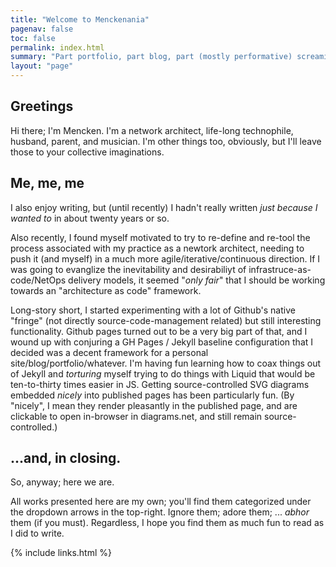 ```yaml
---
title: "Welcome to Menckenania"
pagenav: false
toc: false
permalink: index.html
summary: "Part portfolio, part blog, part (mostly performative) screaming into the abyss"
layout: "page"
---
```



<div id="MenckSidebar" class="collapse-horizontal">
    <aside class="menck-sidebar">
        <nav class="bs-links w-100" id="bd-docs-nav" aria-label="Docs navigation">
            <ul class="bs-links-nav list-unstyled mb-0 pb-3 pb-md-2 pe-lg-2">
                <div class="mencknav container-fluid left-sidebar-chunk">
                </div>
            </ul>
        </nav>
    </aside>
</div>
   


## Greetings

Hi there; I'm Mencken.  I'm a network architect, life-long technophile, husband, parent, and musician.  I'm other things too, obviously, but I'll leave those to your collective imaginations.

## Me, me, me

I also enjoy writing, but (until recently) I hadn't really written *just because I wanted to* in about twenty years or so.

Also recently, I found myself motivated to try to re-define and re-tool the process associated with my practice as a newtork architect, needing to push it (and myself) in a much more agile/iterative/continuous direction.  If I was going to evanglize the inevitability and desirabiliyt of infrastruce-as-code/NetOps delivery models, it seemed "*only fair*" that I should be working towards an "architecture as code" framework.

Long-story short, I started experimenting with a lot of Github's native "fringe" (not directly source-code-management related) but still interesting functionality.  Github pages turned out to be a very big part of that, and I wound up with conjuring a GH Pages / Jekyll baseline configuration that I decided was a decent framework for a personal site/blog/portfolio/whatever.  I'm having fun learning how to coax things out of Jekyll and *torturing* myself trying to do things with Liquid that would be ten-to-thirty times easier in JS.  Getting source-controlled SVG diagrams embedded *nicely* into published pages has been particularly fun.  (By "nicely", I mean they render pleasantly in the published page, and are clickable to open in-browser in diagrams.net, and still remain source-controlled.)

## ...and, in closing.

So, anyway; here we are.

All works presented here are my own; you'll find them categorized under the dropdown arrows in the top-right.  Ignore them; adore them; ... *abhor* them (if you must).  Regardless, I hope you find them as much fun to read as I did to write.

{% include links.html %}

<div id="MenckSidebar" class="collapse-horizontal">
    <aside class="menck-sidebar">
        <nav class="bs-links w-100" id="bd-docs-nav" aria-label="Docs navigation">
            <ul class="bs-links-nav list-unstyled mb-0 pb-3 pb-md-2 pe-lg-2">
                <div class="mencknav container-fluid left-sidebar-chunk">
                </div>
            </ul>
        </nav>
    </aside>
</div>
